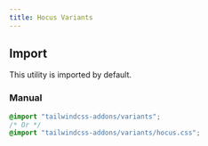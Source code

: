 ```yaml
---
title: Hocus Variants
---
```


<script>
    import dedent from "dedent"
    import ApiTable from "$lib/components/ApiTable.svelte"

    const utilities = [
        [
            "hocus",
            dedent`
                &:hover,
                &:focus
            `,
        ],
        [
            "hocus-within",
            dedent`
                &:hover,
                &:focus-within
            `,
        ],
        [
            "hocus-visible",
            dedent`
                &:hover,
                &:focus-visible
            `,
        ],
    ]
</script>

<!-- prettier-ignore -->
<ApiTable
    rows={utilities}
/>

## Import

This utility is imported by default.

### Manual

```css
@import "tailwindcss-addons/variants";
/* Or */
@import "tailwindcss-addons/variants/hocus.css";
```
